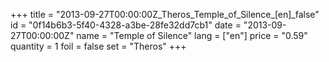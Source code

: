 +++
title = "2013-09-27T00:00:00Z_Theros_Temple_of_Silence_[en]_false"
id = "0f14b6b3-5f40-4328-a3be-28fe32dd7cb1"
date = "2013-09-27T00:00:00Z"
name = "Temple of Silence"
lang = ["en"]
price = "0.59"
quantity = 1
foil = false
set = "Theros"
+++

